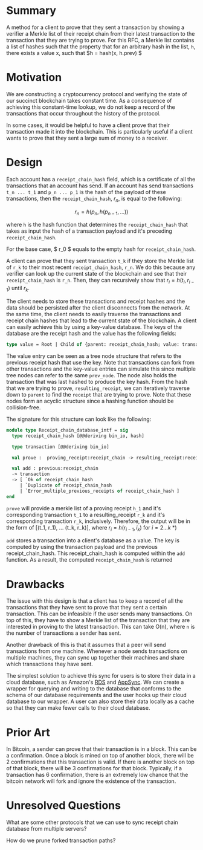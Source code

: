 # Summary
[summary]: #summary

A method for a client to prove that they sent a transaction by showing a verifier a Merkle list of their receipt chain from their latest transaction to the transaction that they are trying to prove. For this RFC, a Merkle list contains a list of hashes such that the property that for an arbitrary hash in the list, `h`, there exists a value x, such that $h = hash(x, h.prev) $

# Motivation
[motivation]: #motivation

We are constructing a cryptocurrency protocol and verifying the state of our succinct blockchain takes constant time. As a consequence of achieving this constant-time lookup, we do not keep a record of the transactions that occur throughout the history of the protocol.

In some cases, it would be helpful to have a client prove that their transaction made it into the blockchain. This is particularly useful if a client wants to prove that they sent a large sum of money to a receiver.

# Design
[detailed-design]: #detailed-design

Each account has a `receipt_chain_hash` field, which is a certificate of all the transactions that an account has send. If an account has send transactions `t_n ... t_1` and `p_n ... p_1` is the hash of the payload of these transactions, then the `receipt_chain_hash`, $r_n$, is equal to the following:

  $$ r_n = h(p_n, h(p_{n - 1}, ...)) $$

where `h` is the hash function that determines the `receipt_chain_hash` that takes as input the hash of a transaction payload and it's preceding `receipt_chain_hash`.

For the base case, $ r_0 $ equals to the empty hash for `receipt_chain_hash`.

A client can prove that they sent transaction `t_k` if they store the Merkle list of `r_k` to their most recent `receipt_chain_hash`, `r_n`. We do this because any verifier can look up the current state of the blockchain and see that their `receipt_chain_hash` is `r_n`. Then, they can recursively show that $r_i = h (t_{i}, r_{i-1})$ until $r_{k}$.

The client needs to store these transactions and receipt hashes and the data should be persisted after the client disconnects from the network. At the same time, the client needs to easily traverse the transactions and receipt chain hashes that lead to the current state of the blockchain. A client can easily achieve this by using a key-value database. The keys of the database are the receipt hash and the value has the following fields:

```ocaml
type value = Root | Child of {parent: receipt_chain_hash; value: transaction}
```

The value entry can be seen as a tree node structure that refers to the previous receipt hash that use the key. Note that transactions can fork from other transactions and the key-value entries can simulate this since multiple tree nodes can refer to the same `prev_node`. The node also holds the transaction that was last hashed to produce the key hash. From the hash that we are trying to prove, `resulting_receipt`, we can iteratively traverse down to `parent` to find the `receipt` that are trying to prove. Note that these nodes form an acyclic structure since a hashing function should be collision-free.

The signature for this structure can look like the following:

```ocaml
module type Receipt_chain_database_intf = sig
  type receipt_chain_hash [@@deriving bin_io, hash]

  type transaction [@@deriving bin_io]

  val prove :  proving_receipt:receipt_chain -> resulting_receipt:receipt_chain -> (receipt_chain * transaction) list Or_error.t

  val add : previous:receipt_chain
  -> transaction
  -> [ `Ok of receipt_chain_hash
     | `Duplicate of receipt_chain_hash
     | `Error_multiple_previous_receipts of receipt_chain_hash ]
end
```

`prove` will provide a merkle list of a proving receipt `h_1` and it's corresponding transaction `t_1` to a resulting_receipt `r_k` and it's corresponding transaction `r_k`, inclusively. Therefore, the output will be in the form of [(t_1, r_1), ... (t_k, r_k)], where $r_i = h(r_{i-1}, i_k)$ for $i = 2...k$ *)

`add` stores a transaction into a client's database as a value. The key is computed by using the transaction payload and the previous receipt_chain_hash. This receipt_chain_hash is computed within the `add` function. As a result, the computed `receipt_chain_hash` is returned


# Drawbacks
[drawbacks]: #drawbacks

The issue with this design is that a client has to keep a record of all the transactions that they have sent to prove that they sent a certain transaction. This can be infeasible if the user sends many transactions. On top of this, they have to show a Merkle list of the transaction that they are interested in proving to the latest transaction. This can take O(n), where `n` is the number of transactions a sender has sent.

Another drawback of this is that it assumes that a peer will send transactions from one machine. Whenever a node sends transactions on multiple machines, they can sync up together their machines and share which transactions they have sent.

The simplest solution to achieve this sync for users is to store their data in a cloud database, such as Amazon's [RDS](https://aws.amazon.com/rds/) and [AppSync](https://aws.amazon.com/appsync/). We can create a wrapper for querying and writing to the database that conforms to the schema of our database requirements and the user hooks up their cloud database to our wrapper. A user can also store their data locally as a cache so that they can make fewer calls to their cloud database.

# Prior Art
[prior-art]: #prior-art

In Bitcoin, a sender can prove that their transaction is in a block. This can be a confirmation. Once a block is mined on top of another block, there will be 2 confirmations that this transaction is valid. If there is another block on top of that block, there will be 3 confirmations for that block. Typically, if a transaction has 6 confirmation, there is an extremely low chance that the bitcoin network will fork and ignore the existence of the transaction.

# Unresolved Questions
[unresolved-questions]: #unresolved-questions

What are some other protocols that we can use to sync receipt chain database from multiple servers?

How do we prune forked transaction paths?

